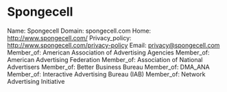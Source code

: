 
# Spongecell

Name: Spongecell
Domain: spongecell.com
Home: http://www.spongecell.com/
Privacy_policy: http://www.spongecell.com/privacy-policy
Email: privacy@spongecell.com
Member_of: American Association of Advertising Agencies
Member_of: American Advertising Federation
Member_of: Association of National Advertisers
Member_of: Better Business Bureau
Member_of: DMA_ANA
Member_of: Interactive Advertising Bureau (IAB)
Member_of: Network Advertising Initiative

